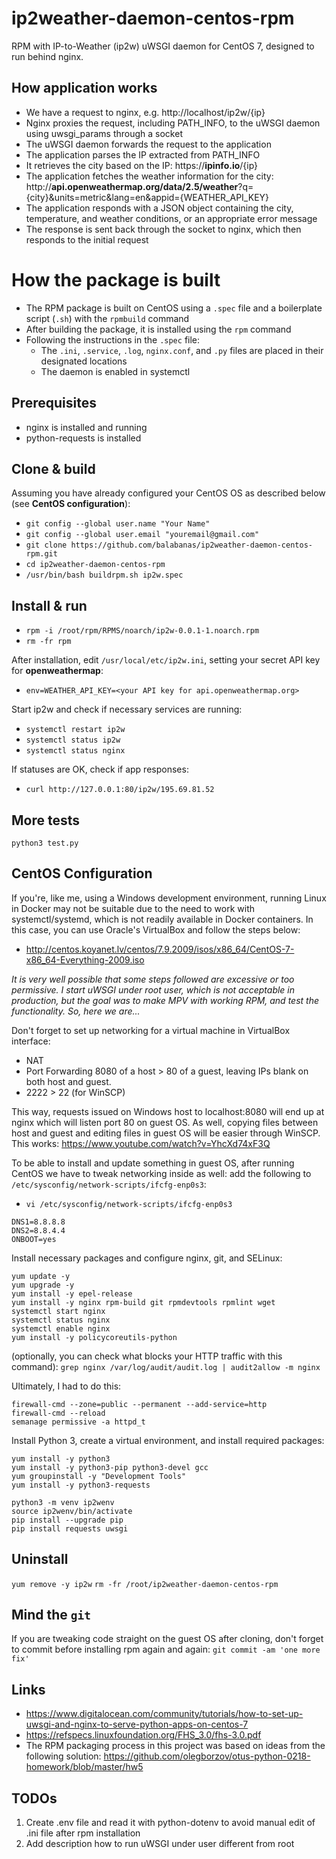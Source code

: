 # ip2weather-daemon-centos-rpm
RPM with IP-to-Weather (ip2w) uWSGI daemon for CentOS 7, designed to run behind nginx.

## How application works
* We have a request to nginx, e.g. http://localhost/ip2w/{ip}
* Nginx proxies the request, including PATH_INFO, to the uWSGI daemon using uwsgi_params through a socket
* The uWSGI daemon forwards the request to the application
* The application parses the IP extracted from PATH_INFO
* It retrieves the city based on the IP: https://**ipinfo.io**/{ip}
* The application fetches the weather information for the city: http://**api.openweathermap.org/data/2.5/weather**?q={city}&units=metric&lang=en&appid={WEATHER_API_KEY}
* The application responds with a JSON object containing the city, temperature, and weather conditions, or an appropriate error message
* The response is sent back through the socket to nginx, which then responds to the initial request

# How the package is built
* The RPM package is built on CentOS using a `.spec` file and a boilerplate script (`.sh`) with the `rpmbuild` command
* After building the package, it is installed using the `rpm` command
* Following the instructions in the `.spec` file:
  * The `.ini`, `.service`, `.log`, `nginx.conf`, and `.py` files are placed in their designated locations
  * The daemon is enabled in systemctl

## Prerequisites
* nginx is installed and running
* python-requests is installed

## Clone & build
Assuming you have already configured your CentOS OS as described below (see **CentOS configuration**):
* `git config --global user.name "Your Name"`
* `git config --global user.email "youremail@gmail.com"`
* `git clone https://github.com/balabanas/ip2weather-daemon-centos-rpm.git`
* `cd ip2weather-daemon-centos-rpm`
* `/usr/bin/bash buildrpm.sh ip2w.spec`

## Install & run
* `rpm -i /root/rpm/RPMS/noarch/ip2w-0.0.1-1.noarch.rpm`
* `rm -fr rpm`

After installation, edit `/usr/local/etc/ip2w.ini`, setting your secret API key for **openweathermap**:
* `env=WEATHER_API_KEY=<your API key for api.openweathermap.org>`

Start ip2w and check if necessary services are running:
* `systemctl restart ip2w`
* `systemctl status ip2w`
* `systemctl status nginx`

If statuses are OK, check if app responses:
* `curl http://127.0.0.1:80/ip2w/195.69.81.52`

## More tests
`python3 test.py`

## CentOS Configuration
If you're, like me, using a Windows development environment, running Linux in Docker may not be suitable due to the need to work with systemctl/systemd, which is not readily available in Docker containers. In this case, you can use Oracle's VirtualBox and follow the steps below:
* http://centos.koyanet.lv/centos/7.9.2009/isos/x86_64/CentOS-7-x86_64-Everything-2009.iso

_It is very well possible that some steps followed are excessive or too permissive. I start uWSGI under root user, which is not acceptable in production, but the goal was to make MPV with working RPM, and test the functionality. So, here we are..._

Don't forget to set up networking for a virtual machine in VirtualBox interface:
* NAT
* Port Forwarding 8080 of a host > 80 of a guest, leaving IPs blank on both host and guest.
* 2222 > 22 (for WinSCP)

This way, requests issued on Windows host to localhost:8080 will end up at nginx which will listen port 80 on guest OS. As well, copying files between host and guest and editing files in guest OS will be easier through WinSCP. This works: https://www.youtube.com/watch?v=YhcXd74xF3Q

To be able to install and update something in guest OS, after running CentOS we have to tweak networking inside as well: add the following to `/etc/sysconfig/network-scripts/ifcfg-enp0s3`:

* `vi /etc/sysconfig/network-scripts/ifcfg-enp0s3`

```
DNS1=8.8.8.8
DNS2=8.8.4.4
ONBOOT=yes
```

Install necessary packages and configure nginx, git, and SELinux:
```
yum update -y
yum upgrade -y
yum install -y epel-release 
yum install -y nginx rpm-build git rpmdevtools rpmlint wget
systemctl start nginx
systemctl status nginx
systemctl enable nginx
yum install -y policycoreutils-python
```

(optionally, you can check what blocks your HTTP traffic with this command):
`grep nginx /var/log/audit/audit.log | audit2allow -m nginx`

Ultimately, I had to do this:
```
firewall-cmd --zone=public --permanent --add-service=http
firewall-cmd --reload
semanage permissive -a httpd_t
```

Install Python 3, create a virtual environment, and install required packages:
```
yum install -y python3
yum install -y python3-pip python3-devel gcc
yum groupinstall -y "Development Tools"
yum install -y python3-requests

python3 -m venv ip2wenv
source ip2wenv/bin/activate
pip install --upgrade pip
pip install requests uwsgi
```

## Uninstall
`yum remove -y ip2w`
`rm -fr /root/ip2weather-daemon-centos-rpm`

## Mind the `git`
If you are tweaking code straight on the guest OS after cloning, don't forget to commit before installing rpm again and again:
`git commit -am 'one more fix'`

## Links
* https://www.digitalocean.com/community/tutorials/how-to-set-up-uwsgi-and-nginx-to-serve-python-apps-on-centos-7
* https://refspecs.linuxfoundation.org/FHS_3.0/fhs-3.0.pdf
* The RPM packaging process in this project was based on ideas from the following solution: https://github.com/olegborzov/otus-python-0218-homework/blob/master/hw5

## TODOs
1. Create .env file and read it with python-dotenv to avoid manual edit of .ini file after rpm installation
2. Add description how to run uWSGI under user different from root